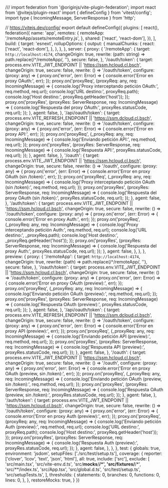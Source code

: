 /// <reference types="vitest" />
import federation from '@originjs/vite-plugin-federation';
import react from '@vitejs/plugin-react'
import { defineConfig } from 'vitest/config';
import type { IncomingMessage, ServerResponse } from 'http';

// https://vitejs.dev/config/
export default defineConfig({
  plugins: [
    react(),
    federation({
      name: 'app',
      remotes: {
        remoteApp: '/remoteApp/assets/remoteEntry.js',
      },
      shared: ['react', 'react-dom'],
    }),
  ],
  build: {
    target: 'esnext',
    rollupOptions: {
      output: {
        manualChunks: {
          react: ['react', 'react-dom'],
        },
      },
    },
  },
  server: {
    proxy: {
      '/remoteApp': {
        target: `http://localhost:4174`,
        changeOrigin: true,
        rewrite: (path: string) => path.replace(/^\/remoteApp/, ''),
        secure: false,
      },
      '/oauth/token': {
        target: process.env.VITE_JWT_ENDPOINT || 'https://ssm.hcloud.cl.bsch',
        changeOrigin: true,
        secure: false, 
        rewrite: () => '/oauth/token', 
        configure: (proxy: any) => {
          proxy.on('error', (err: Error) => {
            console.error('Error en proxy OAuth:', err);
          });
          proxy.on('proxyReq', (proxyReq: any, req: IncomingMessage) => {
            console.log('Proxy interceptando petición OAuth:', req.method, req.url);
            console.log('URL destino:', proxyReq.path);
            console.log('Host destino:', proxyReq.getHeader('host'));
          });
          proxy.on('proxyRes', (proxyRes: ServerResponse, req: IncomingMessage) => {
            console.log('Respuesta del proxy OAuth:', proxyRes.statusCode, req.url);
          });
        },
        agent: false,
      },
      '/api/oauth/token': {
        target: process.env.VITE_REFRESH_ENDPOINT || 'https://ssm.dcloud.cl.bsch',
        changeOrigin: true,
        secure: false, 
        rewrite: () => '/oauth/token', 
        configure: (proxy: any) => {
          proxy.on('error', (err: Error) => {
            console.error('Error en proxy API:', err);
          });
          proxy.on('proxyReq', (_proxyReq: any, req: IncomingMessage) => {
            console.log('Enviando petición API:', req.method, req.url);
          });
          proxy.on('proxyRes', (proxyRes: ServerResponse, req: IncomingMessage) => {
            console.log('Respuesta API:', proxyRes.statusCode, req.url);
          });
        },
        agent: false, 
      },
      '/oauth': {
        target: process.env.VITE_JWT_ENDPOINT || 'https://ssm.hcloud.cl.bsch',
        changeOrigin: true,
        secure: false,
        rewrite: () => '/oauth',
        configure: (proxy: any) => {
          proxy.on('error', (err: Error) => {
            console.error('Error en proxy OAuth (sin /token):', err);
          });
          proxy.on('proxyReq', (_proxyReq: any, req: IncomingMessage) => {
            console.log('Proxy interceptando petición OAuth (sin /token):', req.method, req.url);
          });
          proxy.on('proxyRes', (proxyRes: ServerResponse, req: IncomingMessage) => {
            console.log('Respuesta del proxy OAuth (sin /token):', proxyRes.statusCode, req.url);
          });
        },
        agent: false,
      },
      '/auth/token': {
        target: process.env.VITE_JWT_ENDPOINT || 'https://ssm.hcloud.cl.bsch',
        changeOrigin: true,
        secure: false,
        rewrite: () => '/oauth/token',
        configure: (proxy: any) => {
          proxy.on('error', (err: Error) => {
            console.error('Error en proxy Auth:', err);
          });
          proxy.on('proxyReq', (_proxyReq: any, req: IncomingMessage) => {
            console.log('Proxy interceptando petición Auth:', req.method, req.url);
            console.log('URL destino:', _proxyReq.path);
            console.log('Host destino:', _proxyReq.getHeader('host'));
          });
          proxy.on('proxyRes', (proxyRes: ServerResponse, req: IncomingMessage) => {
            console.log('Respuesta del proxy Auth:', proxyRes.statusCode, req.url);
          });
        },
        agent: false,
      },
    },
  },
  preview: {
    proxy: {
      '/remoteApp': {
        target: `http://localhost:4174`,
        changeOrigin: true,
         rewrite: (path) => path.replace(/^\/remoteApp/, ''),
        secure: false,
      },
      '/oauth/token': {
        target: process.env.VITE_JWT_ENDPOINT || 'https://ssm.hcloud.cl.bsch',
        changeOrigin: true,
        secure: false,
        rewrite: () => '/oauth/token',
        configure: (proxy: any) => {
          proxy.on('error', (err: Error) => {
            console.error('Error en proxy OAuth (preview):', err);
          });
          proxy.on('proxyReq', (_proxyReq: any, req: IncomingMessage) => {
            console.log('Enviando petición OAuth (preview):', req.method, req.url);
          });
          proxy.on('proxyRes', (proxyRes: ServerResponse, req: IncomingMessage) => {
            console.log('Respuesta OAuth (preview):', proxyRes.statusCode, req.url);
          });
        },
        agent: false,
      },
      '/api/oauth/token': {
        target: process.env.VITE_REFRESH_ENDPOINT || 'https://ssm.dcloud.cl.bsch',
        changeOrigin: true,
        secure: false,
        rewrite: () => '/oauth/token',
        configure: (proxy: any) => {
          proxy.on('error', (err: Error) => {
            console.error('Error en proxy API (preview):', err);
          });
          proxy.on('proxyReq', (_proxyReq: any, req: IncomingMessage) => {
            console.log('Enviando petición API (preview):', req.method, req.url);
          });
          proxy.on('proxyRes', (proxyRes: ServerResponse, req: IncomingMessage) => {
            console.log('Respuesta API (preview):', proxyRes.statusCode, req.url);
          });
        },
        agent: false,
      },
      '/oauth': {
        target: process.env.VITE_JWT_ENDPOINT || 'https://ssm.hcloud.cl.bsch',
        changeOrigin: true,
        secure: false,
        rewrite: () => '/oauth',
        configure: (proxy: any) => {
          proxy.on('error', (err: Error) => {
            console.error('Error en proxy OAuth (preview, sin /token):', err);
          });
          proxy.on('proxyReq', (_proxyReq: any, req: IncomingMessage) => {
            console.log('Enviando petición OAuth (preview, sin /token):', req.method, req.url);
          });
          proxy.on('proxyRes', (proxyRes: ServerResponse, req: IncomingMessage) => {
            console.log('Respuesta OAuth (preview, sin /token):', proxyRes.statusCode, req.url);
          });
        },
        agent: false,
      },
      '/auth/token': {
        target: process.env.VITE_JWT_ENDPOINT || 'https://ssm.hcloud.cl.bsch',
        changeOrigin: true,
        secure: false,
        rewrite: () => '/oauth/token',
        configure: (proxy: any) => {
          proxy.on('error', (err: Error) => {
            console.error('Error en proxy Auth (preview):', err);
          });
          proxy.on('proxyReq', (proxyReq: any, req: IncomingMessage) => {
            console.log('Enviando petición Auth (preview):', req.method, req.url);
            console.log('URL destino:', proxyReq.path);
            console.log('Host destino:', proxyReq.getHeader('host'));
          });
          proxy.on('proxyRes', (proxyRes: ServerResponse, req: IncomingMessage) => {
            console.log('Respuesta Auth (preview):', proxyRes.statusCode, req.url);
          });
        },
        agent: false,
      },
    },
  },
  test: {
    globals: true,
    environment: 'jsdom',
    setupFiles: ['./src/test/setup.ts'],
    coverage: {
      reporter: ['clover', 'lcov', 'text', 'json', 'html'],
      all: true,
      include: ['src'],
      exclude: [
        'src/main.tsx',
        'src/vite-env.d.ts',
        'src/__mocks__/**/*',
        'src/__fixtures__/**/*',
        'src/**/index.ts',
        'src/App.tsx',
        'src/global.d.ts',
        'src/test/setup.ts',
        'src/setupTests.ts',
      ],
      thresholds: {
        statements: 0,
        branches: 0,
        functions: 0,
        lines: 0,
      },
    },
    restoreMocks: true,
  }
})
